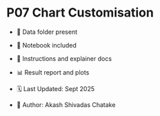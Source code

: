 # P07 Chart Customisation

- 📁 Data folder present
- 📓 Notebook included
- 📄 Instructions and explainer docs
- 📊 Result report and plots

- 🗓️ Last Updated: Sept 2025
- 👤 Author: Akash Shivadas Chatake
